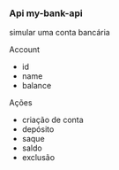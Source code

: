 ### Api my-bank-api

simular uma conta bancária

Account

- id
- name
- balance

Ações

- criação de conta
- depósito
- saque
- saldo
- exclusão
